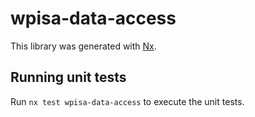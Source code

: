 # wpisa-data-access

This library was generated with [Nx](https://nx.dev).

## Running unit tests

Run `nx test wpisa-data-access` to execute the unit tests.
